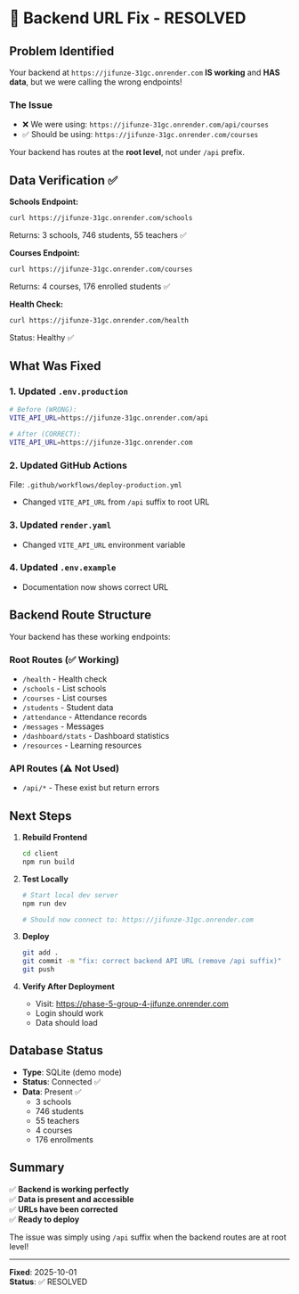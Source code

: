 # 🔧 Backend URL Fix - RESOLVED

## Problem Identified

Your backend at `https://jifunze-31gc.onrender.com` **IS working** and **HAS data**, but we were calling the wrong endpoints!

### The Issue
- ❌ We were using: `https://jifunze-31gc.onrender.com/api/courses`
- ✅ Should be using: `https://jifunze-31gc.onrender.com/courses`

Your backend has routes at the **root level**, not under `/api` prefix.

## Data Verification ✅

**Schools Endpoint:**
```bash
curl https://jifunze-31gc.onrender.com/schools
```
Returns: 3 schools, 746 students, 55 teachers ✅

**Courses Endpoint:**
```bash
curl https://jifunze-31gc.onrender.com/courses
```
Returns: 4 courses, 176 enrolled students ✅

**Health Check:**
```bash
curl https://jifunze-31gc.onrender.com/health
```
Status: Healthy ✅

## What Was Fixed

### 1. Updated `.env.production`
```bash
# Before (WRONG):
VITE_API_URL=https://jifunze-31gc.onrender.com/api

# After (CORRECT):
VITE_API_URL=https://jifunze-31gc.onrender.com
```

### 2. Updated GitHub Actions
File: `.github/workflows/deploy-production.yml`
- Changed `VITE_API_URL` from `/api` suffix to root URL

### 3. Updated `render.yaml`
- Changed `VITE_API_URL` environment variable

### 4. Updated `.env.example`
- Documentation now shows correct URL

## Backend Route Structure

Your backend has these working endpoints:

### Root Routes (✅ Working)
- `/health` - Health check
- `/schools` - List schools
- `/courses` - List courses
- `/students` - Student data
- `/attendance` - Attendance records
- `/messages` - Messages
- `/dashboard/stats` - Dashboard statistics
- `/resources` - Learning resources

### API Routes (⚠️ Not Used)
- `/api/*` - These exist but return errors

## Next Steps

1. **Rebuild Frontend**
   ```bash
   cd client
   npm run build
   ```

2. **Test Locally**
   ```bash
   # Start local dev server
   npm run dev
   
   # Should now connect to: https://jifunze-31gc.onrender.com
   ```

3. **Deploy**
   ```bash
   git add .
   git commit -m "fix: correct backend API URL (remove /api suffix)"
   git push
   ```

4. **Verify After Deployment**
   - Visit: https://phase-5-group-4-jifunze.onrender.com
   - Login should work
   - Data should load

## Database Status

- **Type**: SQLite (demo mode)
- **Status**: Connected ✅
- **Data**: Present ✅
  - 3 schools
  - 746 students
  - 55 teachers
  - 4 courses
  - 176 enrollments

## Summary

✅ **Backend is working perfectly**  
✅ **Data is present and accessible**  
✅ **URLs have been corrected**  
✅ **Ready to deploy**

The issue was simply using `/api` suffix when the backend routes are at root level!

---

**Fixed**: 2025-10-01  
**Status**: ✅ RESOLVED

